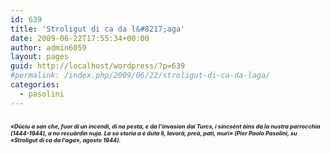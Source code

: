 ```yaml
---
id: 639
title: 'Stroligut di ca da l&#8217;aga'
date: 2009-06-22T17:55:34+00:00
author: admin6059
layout: pages
guid: http://localhost/wordpress/?p=639
#permalink: /index.php/2009/06/22/stroligut-di-ca-da-laga/
categories:
  - pasolini
---
```

### <span><em><span style="font-size: xx-small;"><em>«Dùciu a san che, fuor di un incendi, di na pesta, e da l&#8217;invasion dai Turcs, i sincsènt àins da la nustra parrocchia (1444-1944), a no recuàrdin nuja. La so storia a è duta lì, lavorà, preà, patì, murì» (Pier Paolo Pasolini, su «Stroligut di ca da l&#8217;aga», agosto 1944).</em></span></em></span>